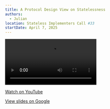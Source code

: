 ```yaml
---
title: A Protocol Design View on Statelessness
authors:
  - Julian
location: Stateless Implementers Call #33
startDate: April 7, 2025
---
```


<video src="https://youtu.be/EwsUDLSj_1w?si=NvSxVB7_HGZOUakj&t=681"></video>

[Watch on YouTube](https://youtu.be/EwsUDLSj_1w?si=NvSxVB7_HGZOUakj&t=681)

[View slides on Google](https://docs.google.com/presentation/d/1dC68cxy6vfnqEjDcBlUb7EycM0_l5wqJL5RYjnIVo3U/view)
